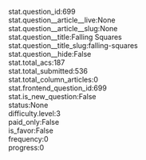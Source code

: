 stat.question_id:699  
stat.question__article__live:None  
stat.question__article__slug:None  
stat.question__title:Falling Squares  
stat.question__title_slug:falling-squares  
stat.question__hide:False  
stat.total_acs:187  
stat.total_submitted:536  
stat.total_column_articles:0  
stat.frontend_question_id:699  
stat.is_new_question:False  
status:None  
difficulty.level:3  
paid_only:False  
is_favor:False  
frequency:0  
progress:0  
